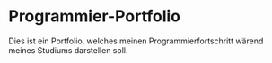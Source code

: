 # Programmier-Portfolio
Dies ist ein Portfolio, welches meinen Programmierfortschritt wärend meines Studiums darstellen soll.
